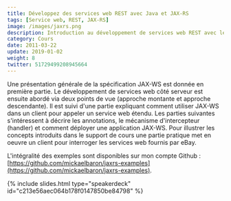 ```yaml
---
title: Développez des services web REST avec Java et JAX-RS
tags: [Service web, REST, JAX-RS]
image: /images/jaxrs.png
description: Introduction au développement de services web REST avec le langage Java et JAX-RS.
category: Cours
date: 2011-03-22
update: 2019-01-02
weight: 8
twitter: 51729499208945664
---
```


Une présentation générale de la spécification JAX-WS est donnée en première partie. Le développement de services web côté serveur est ensuite abordé via deux points de vue (approche montante et approche descendante). Il est suivi d'une partie expliquant comment utiliser JAX-WS dans un client pour appeler un service web étendu. Les parties suivantes s'intéressent à décrire les annotations, le mécanisme d'intercepteur (handler) et comment déployer une application JAX-WS. Pour illustrer les concepts introduits dans le support de cours une partie pratique met en oeuvre un client pour interroger les services web fournis par eBay.

L'intégralité des exemples sont disponibles sur mon compte Github : [https://github.com/mickaelbaron/jaxrs-examples](https://github.com/mickaelbaron/jaxrs-examples).

{% include slides.html type="speakerdeck" id="c213e56aec064b178f0147850be84798" %}
